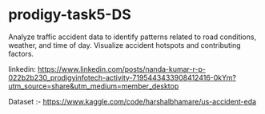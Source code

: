 # prodigy-task5-DS

Analyze traffic accident data to identify patterns related to road conditions, weather, and time of day. Visualize accident hotspots and contributing factors.

linkedin: https://www.linkedin.com/posts/nanda-kumar-r-p-022b2b230_prodigyinfotech-activity-7195443433908412416-0kYm?utm_source=share&utm_medium=member_desktop

Dataset :- https://www.kaggle.com/code/harshalbhamare/us-accident-eda
